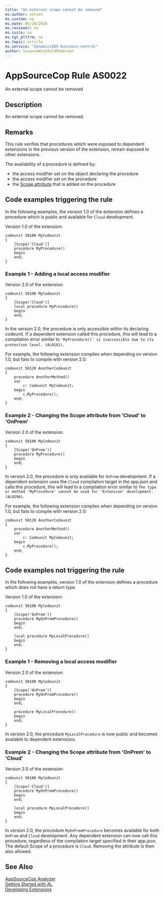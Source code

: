 ```yaml
---
title: "An external scope cannot be removed"
ms.author: solsen
ms.custom: na
ms.date: 05/20/2020
ms.reviewer: na
ms.suite: na
ms.tgt_pltfrm: na
ms.topic: article
ms.service: "dynamics365-business-central"
author: SusanneWindfeldPedersen
---
```

[//]: # (START>DO_NOT_EDIT)
[//]: # (IMPORTANT:Do not edit any of the content between here and the END>DO_NOT_EDIT.)
[//]: # (Any modifications should be made in the .xml files in the ModernDev repo.)
# AppSourceCop Rule AS0022
An external scope cannot be removed  

## Description
An external scope cannot be removed.

[//]: # (IMPORTANT: END>DO_NOT_EDIT)

## Remarks

This rule verifies that procedures which were exposed to dependent extensions in the previous version of the extension, remain exposed to other extensions.

The availability of a procedure is defined by:
- the access modifier set on the object declaring the procedure
- the access modifier set on the procedure
- the [Scope attribute](../methods/devenv-scope-attribute.md) that is added on the procedure

## Code examples triggering the rule

In the following examples, the version 1.0 of the extension defines a procedure which is public and available for `Cloud` development.

Version 1.0 of the extension:
```
codeunit 50100 MyCodeunit
{
    [Scope('Cloud')]
    procedure MyProcedure()
    begin
    end;
}
```

### Example 1 - Adding a local access modifier

Version 2.0 of the extension:
```
codeunit 50100 MyCodeunit
{
    [Scope('Cloud')]
    local procedure MyProcedure()
    begin
    end;
}
```

In the version 2.0, the procedure is only accessible within its declaring codeunit. If a dependent extension called this procedure, this will lead to a compilation error similar to `'MyProcedure()' is inaccessible due to its protection level. (AL0161)`.

For example, the following extension compiles when depending on version 1.0, but fails to compile with version 2.0:
```
codeunit 50120 AnotherCodeunit
{
    procedure AnotherMethod()
    var
        c: Codeunit MyCodeunit;
    begin
        c.MyProcedure();
    end;
}
```


### Example 2 - Changing the Scope attribute from 'Cloud' to 'OnPrem'

Version 2.0 of the extension:
```
codeunit 50100 MyCodeunit
{
    [Scope('OnPrem')]
    procedure MyProcedure()
    begin
    end;
}
```

In version 2.0, the procedure is only available for `OnPrem` development. If a dependent extension uses the `Cloud` compilation target in the app.json and calls this procedure, this will lead to a compilation error similar to `The type or method 'MyProcedure' cannot be used for 'Extension' development. (AL0296)`.

For example, the following extension compiles when depending on version 1.0, but fails to compile with version 2.0:
```
codeunit 50120 AnotherCodeunit
{
    procedure AnotherMethod()
    var
        c: Codeunit MyCodeunit;
    begin
        c.MyProcedure();
    end;
}
```

## Code examples not triggering the rule

In the following examples, version 1.0 of the extension defines a procedure which does not have a return type.

Version 1.0 of the extension:
```
codeunit 50100 MyCodeunit
{
    [Scope('OnPrem')]
    procedure MyOnPremProcedure()
    begin
    end;

    local procedure MyLocalProcedure()
    begin
    end;
}
```

### Example 1 - Removing a local access modifier

Version 2.0 of the extension:
```
codeunit 50100 MyCodeunit
{
    [Scope('OnPrem')]
    procedure MyOnPremProcedure()
    begin
    end;

    procedure MyLocalProcedure()
    begin
    end;
}
```

In version 2.0, the procedure `MyLocalProcedure` is now public and becomes available to dependent extensions.

### Example 2 - Changing the Scope attribute from 'OnPrem' to 'Cloud'

Version 2.0 of the extension:
```
codeunit 50100 MyCodeunit
{
    [Scope('Cloud')]
    procedure MyOnPremProcedure()
    begin
    end;

    local procedure MyLocalProcedure()
    begin
    end;
}
```

In version 2.0, the procedure `MyOnPremProcedure` becomes available for both `OnPrem` and `Cloud` development. Any dependent extension can now call this procedure, regardless of the compilation target specified in their app.json. The default Scope of a procedure is `Cloud`. Removing the attribute is then also allowed.

## See Also  
[AppSourceCop Analyzer](appsourcecop.md)  
[Getting Started with AL](../devenv-get-started.md)  
[Developing Extensions](../devenv-dev-overview.md)  
